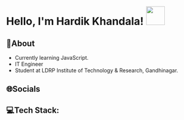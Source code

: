 # Hello, I'm Hardik Khandala! <a> <img src="https://raw.githubusercontent.com/nixin72/nixin72/master/wave.gif" width="50em" height="50em"> </a>

## **💫About**

- Currently learning JavaScript.
- IT Engineer
- Student at LDRP Institute of Technology & Research, Gandhinagar.

## **🌐Socials**


## **💻Tech Stack:**

